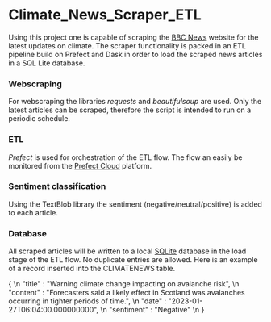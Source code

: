 # Climate_News_Scraper_ETL
Using this project one is capable of scraping the [BBC News](https://www.bbc.com/news/science-environment-56837908) website for the latest updates on climate. The scraper functionality is packed in an ETL pipeline build on Prefect and Dask in order to load the scraped news articles in a SQL Lite database.

### Webscraping
For webscraping the libraries *requests* and *beautifulsoup* are used. Only the latest articles can be scraped, therefore the script is intended to run on a periodic schedule. 

### ETL
*Prefect* is used for orchestration of the ETL flow. The flow an easily be monitored from the [Prefect Cloud](https://www.prefect.io/cloud/) platform. 

### Sentiment classification
Using the TextBlob library the sentiment (negative/neutral/positive) is added to each article. 

### Database
All scraped articles will be written to a local [SQLite](https://sqlite.org/index.html) database in the load stage of the ETL flow. No duplicate entries are allowed. Here is an example of a record inserted into the CLIMATENEWS table.

{ \n
  "title" : "Warning climate change impacting on avalanche risk", \n
  "content" : "Forecasters said a likely effect in Scotland was avalanches occurring in tighter periods of time.", \n
  "date" : "2023-01-27T06:04:00.000000000", \n
  "sentiment" : "Negative" \n
}
